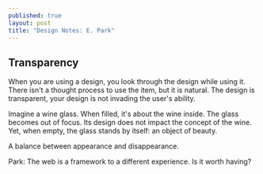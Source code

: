 ```yaml
---
published: true
layout: post
title: "Design Notes: E. Park"
---
```


## Transparency

When you are using a design, you look through the design while using it. There isn't a thought process to use the item, but it is natural. The design is transparent, your design is not invading the user's ability.

Imagine a wine glass. When filled, it's about the wine inside. The glass becomes out of focus. Its design does not impact the concept of the wine. Yet, when empty, the glass stands by itself: an object of beauty. 

A balance between appearance and disappearance.

Park: The web is a framework to a different experience. Is it worth having?